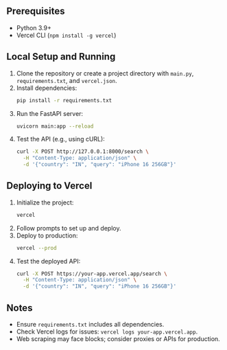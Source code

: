 ## Prerequisites
- Python 3.9+
- Vercel CLI (`npm install -g vercel`)

## Local Setup and Running
1. Clone the repository or create a project directory with `main.py`, `requirements.txt`, and `vercel.json`.
2. Install dependencies:
   ```bash
   pip install -r requirements.txt
   ```
3. Run the FastAPI server:
   ```bash
   uvicorn main:app --reload
   ```
4. Test the API (e.g., using cURL):
   ```bash
   curl -X POST http://127.0.0.1:8000/search \
     -H "Content-Type: application/json" \
     -d '{"country": "IN", "query": "iPhone 16 256GB"}'
   ```

## Deploying to Vercel
1. Initialize the project:
   ```bash
   vercel
   ```
2. Follow prompts to set up and deploy.
3. Deploy to production:
   ```bash
   vercel --prod
   ```
4. Test the deployed API:
   ```bash
   curl -X POST https://your-app.vercel.app/search \
     -H "Content-Type: application/json" \
     -d '{"country": "IN", "query": "iPhone 16 256GB"}'
   ```

## Notes
- Ensure `requirements.txt` includes all dependencies.
- Check Vercel logs for issues: `vercel logs your-app.vercel.app`.
- Web scraping may face blocks; consider proxies or APIs for production.